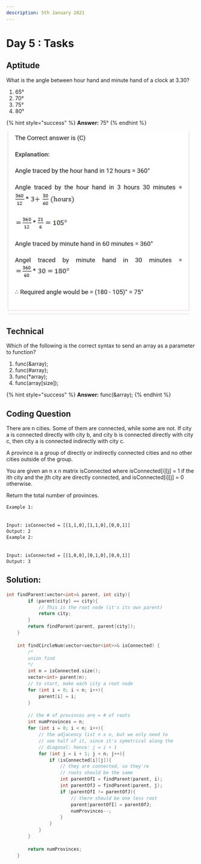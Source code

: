 ```yaml
---
description: 5th January 2021
---
```


# Day 5 : Tasks

## Aptitude

What is the angle between hour hand and minute hand of a clock at 3.30?

1. 65° 
2. 70°
3. 75°
4. 80°

{% hint style="success" %}
**Answer:** 75°
{% endhint %}

![](../../.gitbook/assets/whatsapp-image-2021-01-05-at-10.48.24-am.jpeg)

## Technical

Which of the following is the correct syntax to send an array as a parameter to function?

1. func\(&array\); 
2. func\(\#array\);
3. func\(\*array\);
4. func\(array\[size\]\);

{% hint style="success" %}
**Answer:** func\(&array\); 
{% endhint %}

## Coding Question

There are n cities. Some of them are connected, while some are not. If city a is connected directly with city b, and city b is connected directly with city c, then city a is connected indirectly with city c.

A province is a group of directly or indirectly connected cities and no other cities outside of the group.

You are given an n x n matrix isConnected where isConnected\[i\]\[j\] = 1 if the ith city and the jth city are directly connected, and isConnected\[i\]\[j\] = 0 otherwise.

Return the total number of provinces.

```text
Example 1:


Input: isConnected = [[1,1,0],[1,1,0],[0,0,1]]
Output: 2
Example 2:


Input: isConnected = [[1,0,0],[0,1,0],[0,0,1]]
Output: 3
```

## Solution:

```cpp
int findParent(vector<int>& parent, int city){
        if (parent[city] == city){
            // This is the root node (it's its own parent)
            return city;
        }
        return findParent(parent, parent[city]);
    } 
    
    int findCircleNum(vector<vector<int>>& isConnected) {
        /*
        union find 
        */
        int n = isConnected.size();
        vector<int> parent(n);
        // to start, make each city a root node 
        for (int i = 0; i < n; i++){
            parent[i] = i;
        }
        
        // the # of provinces are = # of roots
        int numProvinces = n;
        for (int i = 0; i < n; i++){
            // the adjacency list n x n, but we only need to 
            // see half of it, since it's symetrical along the 
            // diagonal: hence: j = i + 1
            for (int j = i + 1; j < n; j++){
                if (isConnected[i][j]){
                    // they are connected, so they're 
                    // roots should be the same
                    int parentOfI = findParent(parent, i);
                    int parentOfJ = findParent(parent, j);
                    if (parentOfI != parentOfJ){
                        // there should be one less root
                        parent[parentOfI] = parentOfJ;
                        numProvinces--;
                    }
                }
            }
        }
                
        return numProvinces;
    }
```

